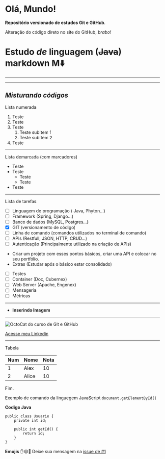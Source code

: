 # Olá, Mundo!

**Repositório versionado de estudos Git e GitHub.**

Alteração do código direto no site do GitHub, *brabo!*

# __Estudo__ _de_ linguagem (~~Java~~) **markdown M**⬇️
---
***
## _*Misturando códigos*_

Lista numerada

1. Teste
2. Teste
3. Teste
   1. Teste subItem 1
   2. Teste subItem 2
1. Teste
---

Lista demarcada (com marcadores)

* Teste
* Teste
   * Teste
   * Teste
* Teste
***

Lista de tarefas

- [ ] Linguagem de programação ( Java, Phyton...)
- [ ] Framework (Spring, Django...)
- [ ] Banco de dados (MySQL, Postgres...)
- [x] GIT (versionamento de código)
- [ ] Linha de comando (comandos utilizados no terminal de comando)
- [ ] APIs (Restfull, JSON, HTTP, CRUD...)
- [ ] Autenticação (Principalmente utilizado na criação de APIs)

- Criar um projeto com esses pontos básicos, criar uma API e colocar no seu portfólio.
- Extras (Estudar após o básico estar consolidado)

- [ ] Testes
- [ ] Container (Doc, Cubernex)
- [ ] Web Server (Apache, Engenex)
- [ ] Mensageria
- [ ] Métricas
---

- __Inserindo Imagem__
***
![OctoCat do curso de Git e GitHub](https://github.com/AlexSilva08/Ola-mundo/assets/62351730/efccf0d7-091b-44e3-aa28-50e42c85c78e)

[Acesse meu Linkedin](https://www.linkedin.com/in/alex.silva8)
***

Tabela

Num | Nome | Nota
---|---|---
1 | Alex | 10
2 | Alice | 10

Fim.

Exemplo de comando da linguegem JavaScript `document.getElementById()`

**Codigo Java**
```
public class Usuario {
    private int id;

    public int getId() {
        return id;
    }
}
```

__Emojis__
✋😄🤙
Deixe sua mensagem na [issue de #1](https://github.com/AlexSilva08/Ola-mundo/issues/1)
